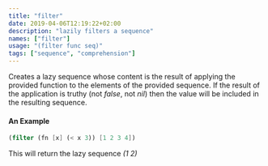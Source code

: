 ```yaml
---
title: "filter"
date: 2019-04-06T12:19:22+02:00
description: "lazily filters a sequence"
names: ["filter"]
usage: "(filter func seq)"
tags: ["sequence", "comprehension"]
---
```

Creates a lazy sequence whose content is the result of applying the provided function to the elements of the provided sequence. If the result of the application is truthy (not _false_, not _nil_) then the value will be included in the resulting sequence.

#### An Example

~~~scheme
(filter (fn [x] (< x 3)) [1 2 3 4])
~~~

This will return the lazy sequence _(1 2)_
